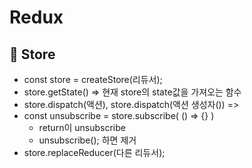 # Redux  


## :triangular_flag_on_post: Store  

- const store = createStore(리듀서);
- store.getState() => 현재 store의 state값을 가져오는 함수
- store.dispatch(액션), store.dispatch(액션 생성자()) => 
- const unsubscribe = store.subscribe( () => {} )
  - return이 unsubscribe
  - unsubscribe(); 하면 제거 
- store.replaceReducer(다른 리듀서);
